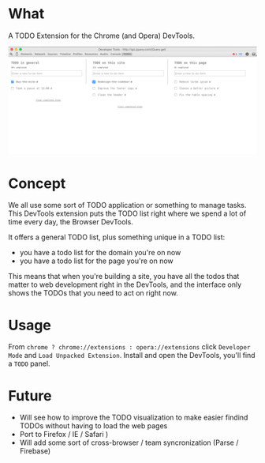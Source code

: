 # What

A TODO Extension for the Chrome (and Opera) DevTools.

![Screenshot](./screenshot.png?raw=true)

# Concept

We all use some sort of TODO application or something to manage tasks.
This DevTools extension puts the TODO list right where we spend a lot of time every day, the Browser DevTools.

It offers a general TODO list, plus something unique in a TODO list:
- you have a todo list for the domain you're on now
- you have a todo list for the page you're on now

This means that when you're building a site, you have all the todos that matter to web development right in the DevTools,
and the interface only shows the TODOs that you need to act on right now.

# Usage

From `chrome ? chrome://extensions : opera://extensions` click `Developer Mode` and `Load Unpacked Extension`.
Install and open the DevTools, you'll find a `TODO` panel.

# Future

- Will see how to improve the TODO visualization to make easier findind TODOs without having to load the web pages
- Port to Firefox / IE / Safari )
- Will add some sort of cross-browser / team syncronization (Parse / Firebase)